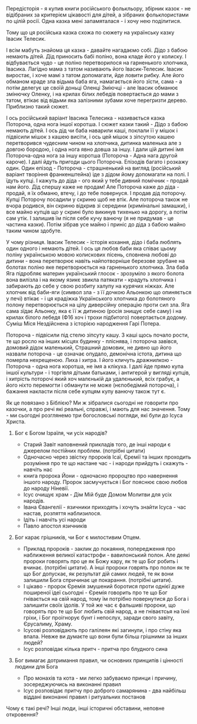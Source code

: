 Передісторія - я купив книги російського фолькльору, збірник казок - не відібраних за критерієм цікавості для дітей, а зібраних фольклористами по цілій росії. Одна казка мені запамяталася - і хочу нею поділитися. 

Тому що ця російська казка схожа по сюжету на українську казку Івасик Телесик. 

І всім мабуть знайома ця казка - давайте нагадаємо собі. Дідо з бабою немають дітей. Дід приносить бабі поліно, вона кладе його у колиску. І відбувається чудо - це поліно перетворилося на гарненького хлопчика, Івасика. Лагідно мама з татом називають його Івасик-Телесик. Івасик виростає, і хоче мамі з татом допомагати, йде ловити рибку. Але його обманом краде зла відьма баба яга, намагається його зїсти, сама - а потім делегує це своїй доньці Оленці Зміючці - але Івасик обманює змінючку Оленку, і на крилах білих лебедів повертається до мами з татом, втікає від відьми яка залізними зубами хоче перегризти дерево. Приблизно такий сюжет.

І ось російський варіант Івасика Телесика - називається казка Потороча, одна нога іншої коротша. 
І сюжет казки такий - Дідо з бабою немають дітей. І ось дід чи баба наварили каші, поклали її у мішок і підвісили мішок з кашею висіти, і ось цей мішок з зіпсутою кашею перетворився чудесним чином на хлопчика, дитинка маленька але з довгою бородою, і одна нога явно довша за іншу. І дали цій дитині імя Потороча-одна нога за іншу коротша (Потороча - Адна нага другой кароче). І далі йдуть пригоди цього Потороча. Епізодів багато і розкажу один. Один епізод - Потороча - страшненький на вигляд (російський варіант творіння франкенштейна) іде з дідом йому допомагати на полі. І їдуть купці. І кажуть до діда - ого який у тебе дивний помічник - продай нам його. Дід спершу каже не продам! Але Потороча каже до діда - продай, я їх обманю, втечу, і до тебе повернуся. І продав дід поторочу. Купці Поторочу посадили у скриню щоб не втік. Але потороча також не вчора родився, він скриню відкрив зі середини (кримінальні замашки), і все майно купців що у скрині було викинув тихенько на дорогу, а потім сам утік. І залишив їм після себе кучу ванючу (я не придумав - це частина казки). Потім зібрав усе майно і приніс до діда з бабою майно таким чином здобуте. 

У чому різниця. Івасик Телесик - історія кохання, дідо і баба люблять один одного і немають дітей. І ось ця любов баби яка співає цьому поліну українською мовою колискових пісень, сповнена любові до дитини - вона перетворює навіть найпотворніше березове зрубане на болотах поліно яке перетворюється на гарненького хлопчика. Зла баба Яга підробляє материн український глосок - зрозуміло з якого болота вона вилізла і на якому язикє звикла патякати - крадуть хлопчика і забирають до себе у свою розбиту халупу на курячих ніжках. Але хлопчик від баби-яги (символ зла - з її дочкою Альонкою що опиняється у печі) втікає - і ця крадіжка Українського хлопчика до болотяного полону перетворюється на цілу диверсійну операцію проти сил зла. Яга сама зїдає Альонку, яка є її ж дитиною (росія знищує себе саму) і на крилах білого лебедя (Ф16 хоч і трохи підбитого) повертається додому. Суміш Міся Нездійснена з історією народження Гарі Потера. 

Потороча - підвісили під стелю зіпсуту кашу. З каші щось почало рости, те що росло на інших місцях будинку - пліснява, і потороча завівся, домовий дідок маленький, Страшний домовик, не дивно що його назвали потороча - це означає опудало, демонічна істота, дитина що померла нехрещеною. Лиха і хитра. І його кличуть дражнилкою - Потороча - одна нога коротша, не імя а клікуха. І далі йде прямо купа іншої культури - і торгівля дітьми батьками, і антигерой у вигляді купців, і хитрість поторочі який хоч малєнькій да удалєнький, всіх грабує, а його ніхто перемогти і обманути не може (нєпобедімий потороча), і бажання накласти після себе купцям купу ванючу також тут є. 


Як це повязано з Біблією? Ми ж зібралися сьогодні не говорити про казочки, а про речі які реальні, справжі, і мають для нас значення. Тому - ми сьогодні розглянемо три богословські погляди, які були до Ісуса Христа.

1. Бог є Богом Ізраїля, чи усіх народів?
   - Старий Завіт наповнений прикладів того, де інші народи є джерелом постійних проблем. (потрібні цитати)
   -  Одночасно через звістку пророків Ісаї, Єремії та інших проходить розуміння про те що настане час - і народи прийдуть і скажуть - навчіть нас
   - книга пророка Йони - одночасно пророцтво про навернення іншого народу. Пророк засмучується і Бог пояснює свою любов до народу Ніневії.
   - Ісус очищує храм - Дім Мій буде Домом Молитви для усіх народів. 
   - Івана Євангелії - язичники приходять і хочуть знайти Ісуса - час настав, розпяття наблизилося. 
   - Ідіть і навчіть усі народи
   - Павло апостол язичників


2. Бог карає грішників, чи Бог є милостивим Отцем. 
   - Приклад пророків - заклик до покаяння, попередження про наближення великої катастрофи - вавилонський полон. Але деякі пророки говорять про це як Божу кару, як те що Бог робить і вчинає. (потрібні цитати). А інші пророки говрять про полон як те що Бог допускає, як результат дій самих людей, те як вони залишили Бога спричинає це покарання. (потрібні цитати). 
   - І цікаво - пророк Єремія змушений боротися проти однієї дуже поширеної ідеї сьогодні - Єремія говорить про те що Бог гнівається на свій народ, тому їм потрібно повернутися до Бога і залишити своїх ідолів. У той же час є фальшиві пророки, що говорять про те що Бог любить свій народ, а не гніваєтсья на їхні гріхи, і Бог проігнорує бунт і непослух, заради свого завіту, Єрусалиму, Храму.  
   - Ісусові розповідають про галілеян які загинули, і про стіну яка впала. Невже ви думаєте що вони були більш грішними за інших людей? 
   - Ісус розповідає кілька притч - притча про блудного сина


3. Бог вимагає дотримання правил, чи основних принципів і цінності людини для Бога
   - Про монахів та кота - ми легко забуваємо принци і причину, зосереджуючись на виконанні правил
   - Ісус розповідає притчу про доброго самарянина - два найбільш віддані виконанні правил і ритуальних постанов


Чому є такі речі? Інші люди, інші історичні обставини, неповне откровення? 
